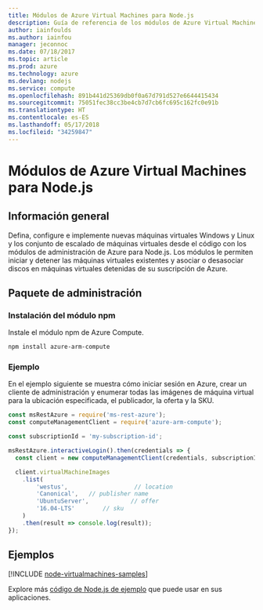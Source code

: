 ```yaml
---
title: Módulos de Azure Virtual Machines para Node.js
description: Guía de referencia de los módulos de Azure Virtual Machines para Node.js
author: iainfoulds
ms.author: iainfou
manager: jeconnoc
ms.date: 07/18/2017
ms.topic: article
ms.prod: azure
ms.technology: azure
ms.devlang: nodejs
ms.service: compute
ms.openlocfilehash: 891b441d25369db0f0a67d791d527e6644415434
ms.sourcegitcommit: 75051fec38cc3be4cb7d7cb6fc695c162fc0e91b
ms.translationtype: HT
ms.contentlocale: es-ES
ms.lasthandoff: 05/17/2018
ms.locfileid: "34259847"
---
```

# <a name="azure-virtual-machine-modules-for-nodejs"></a>Módulos de Azure Virtual Machines para Node.js

## <a name="overview"></a>Información general

Defina, configure e implemente nuevas máquinas virtuales Windows y Linux y los conjunto de escalado de máquinas virtuales desde el código con los módulos de administración de Azure para Node.js. Los módulos le permiten iniciar y detener las máquinas virtuales existentes y asociar o desasociar discos en máquinas virtuales detenidas de su suscripción de Azure.

## <a name="management-package"></a>Paquete de administración

### <a name="install-the-npm-module"></a>Instalación del módulo npm

Instale el módulo npm de Azure Compute.

```bash
npm install azure-arm-compute
```   

### <a name="example"></a>Ejemplo

En el ejemplo siguiente se muestra cómo iniciar sesión en Azure, crear un cliente de administración y enumerar todas las imágenes de máquina virtual para la ubicación especificada, el publicador, la oferta y la SKU.

```javascript
const msRestAzure = require('ms-rest-azure');
const computeManagementClient = require('azure-arm-compute');

const subscriptionId = 'my-subscription-id';

msRestAzure.interactiveLogin().then(credentials => {
  const client = new computeManagementClient(credentials, subscriptionId);

  client.virtualMachineImages
    .list(
        'westus',                   // location
        'Canonical',   // publisher name
        'UbuntuServer',            // offer
        '16.04-LTS'        // sku
    )
    .then(result => console.log(result));
});
```

## <a name="samples"></a>Ejemplos

[!INCLUDE [node-virtualmachines-samples](../docs-ref-conceptual/includes/virtualmachines-samples.md)]

Explore más [código de Node.js de ejemplo](https://azure.microsoft.com/resources/samples/?platform=nodejs) que puede usar en sus aplicaciones.
